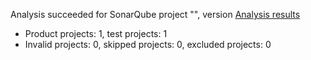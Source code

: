 Analysis succeeded for SonarQube project "", version  [Analysis results](https://sonarqube.com/dashboard/index/Baymax)
- Product projects: 1, test projects: 1
- Invalid projects: 0, skipped projects: 0, excluded projects: 0
